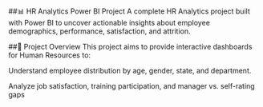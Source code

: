 ##📊 HR Analytics Power BI Project
A complete HR Analytics project built with Power BI to uncover actionable insights about employee demographics, performance, satisfaction, and attrition.

##🚀 Project Overview
This project aims to provide interactive dashboards for Human Resources to:

Understand employee distribution by age, gender, state, and department.

Analyze job satisfaction, training participation, and manager vs. self-rating gaps
